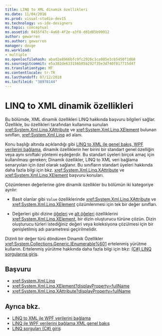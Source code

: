 ```yaml
---
title: LINQ to XML dinamik özellikleri
ms.date: 11/04/2016
ms.prod: visual-studio-dev15
ms.technology: vs-ide-designers
ms.topic: conceptual
ms.assetid: 0455f47c-4a68-4f2e-a3f8-dd1d85b99012
author: gewarren
ms.author: gewarren
manager: douge
ms.workload:
- multiple
ms.openlocfilehash: abad2e8966bfc9fc2926c1ca985e1cb5450f1d68
ms.sourcegitcommit: e5a382de633156b85b292f35e3d740f817715d47
ms.translationtype: MT
ms.contentlocale: tr-TR
ms.lasthandoff: 07/12/2018
ms.locfileid: "38978144"
---
```

# <a name="linq-to-xml-dynamic-properties"></a>LINQ to XML dinamik özellikleri

Bu bölümde, XML dinamik özellikleri LINQ hakkında başvuru bilgileri sağlar. Özellikle, bu özellikleri tarafından kullanıma sunulan <xref:System.Xml.Linq.XAttribute> ve <xref:System.Xml.Linq.XElement> bulunan sınıfları, <xref:System.Xml.Linq> ad alanı.

Konu başlığı altında açıklandığı gibi [LINQ to XML ile genel bakış, WPF verilerini bağlama](../designers/wpf-data-binding-with-linq-to-xml-overview.md), dinamik özelliklerin her birini bir standart genel özelliğin veya aynı sınıftaki yöntemi eşdeğerdir. Bu standart üyeleri birçok amaç için kullanılması gereken; Dinamik özellikler, LINQ to XML veri bağlama senaryoları için özel olarak sağlanır. Bu sınıfların standart üyeleri hakkında daha fazla bilgi için bkz. <xref:System.Xml.Linq.XAttribute> ve <xref:System.Xml.Linq.XElement> başvuru konuları.

Çözümlenen değerlerine göre dinamik özellikler bu bölümün iki kategoriye ayrılır:

- Basit olanlar gibi `Value` özelliklerinde <xref:System.Xml.Linq.XAttribute> ve <xref:System.Xml.Linq.XElement> çözümlenmesi için tek bir değer sınıfları.

- Değerleri gibi dizine [öğeleri](../designers/elements-xelement-dynamic-property.md) ve [alt öğeleri](../designers/descendants-xelement-dynamic-property.md) özelliklerini <xref:System.Xml.Linq.XElement>, bir dizin oluşturucu türüne çözün. Dizin oluşturucu türleri istediğiniz değeri veya koleksiyona çözülmesi için bir genişletilmiş adı parametresi geçirilmelidir.

Dizinli bir değer türü döndüren Dinamik Özellikler <xref:System.Collections.Generic.IEnumerable%601> ertelenmiş yürütme kullanın. Ertelenmiş yürütme hakkında daha fazla bilgi için bkz: [(C#) LINQ sorgularına giriş](/dotnet/csharp/programming-guide/concepts/linq/introduction-to-linq-queries).

## <a name="reference"></a>Başvuru

- <xref:System.Xml.Linq>
- <xref:System.Xml.Linq.XElement?displayProperty=fullName>
- <xref:System.Xml.Linq.XAttribute?displayProperty=fullName>

## <a name="see-also"></a>Ayrıca bkz.

- [LINQ to XML ile WPF verilerini bağlama](../designers/wpf-data-binding-with-linq-to-xml-overview.md)
- [LINQ ile WPF verilerini bağlama XML genel bakış](../designers/wpf-data-binding-with-linq-to-xml-overview.md)
- [LINQ sorguları (C#) giriş](/dotnet/csharp/programming-guide/concepts/linq/introduction-to-linq-queries)

